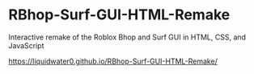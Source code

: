 # RBhop-Surf-GUI-HTML-Remake
Interactive remake of the Roblox Bhop and Surf GUI in HTML, CSS, and JavaScript

https://liquidwater0.github.io/RBhop-Surf-GUI-HTML-Remake/
